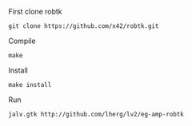 First clone robtk<bg/>
```
git clone https://github.com/x42/robtk.git
```

Compile<bg/>
```
make
```

Install<bg/>
```
make install
```

Run<bg/>
```
jalv.gtk http://github.com/lherg/lv2/eg-amp-robtk
```